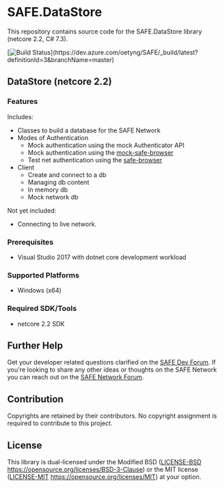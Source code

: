 # SAFE.DataStore

This repository contains source code for the SAFE.DataStore library (netcore 2.2, C# 7.3).

[![Build Status](https://dev.azure.com/oetyng/SAFE/_apis/build/status/SAFE.DataStore-netcore(.NET%20Framework)-CI?branchName=master)](https://dev.azure.com/oetyng/SAFE/_build/latest?definitionId=3&branchName=master)

## DataStore (netcore 2.2)

### Features 

Includes:
 - Classes to build a database for the SAFE Network
 - Modes of Authentication
     - Mock authentication using the mock Authenticator API
     - Mock authentication using the [mock-safe-browser](https://github.com/maidsafe/safe_browser/releases/latest)
     - Test net authentication using the [safe-browser](https://github.com/maidsafe/safe_browser/releases/latest)
 - Client
	 - Create and connect to a db
     - Managing db content
	 - In memory db
	 - Mock network db

Not yet included:
 - Connecting to live network.

### Prerequisites

- Visual Studio 2017 with dotnet core development workload

### Supported Platforms

- Windows (x64)

### Required SDK/Tools
- netcore 2.2 SDK

## Further Help

Get your developer related questions clarified on the [SAFE Dev Forum](https://forum.safedev.org/). If you're looking to share any other ideas or thoughts on the SAFE Network you can reach out on the [SAFE Network Forum](https://safenetforum.org/).


## Contribution

Copyrights are retained by their contributors. No copyright assignment is required to contribute to this project.


## License

This library is dual-licensed under the Modified BSD ([LICENSE-BSD](LICENSE-BSD) https://opensource.org/licenses/BSD-3-Clause) or the MIT license ([LICENSE-MIT](LICENSE-MIT) https://opensource.org/licenses/MIT) at your option.
